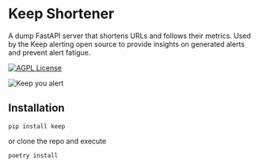 
# Keep Shortener

A dump FastAPI server that shortens URLs and follows their metrics.
Used by the Keep alerting open source to provide insights on generated alerts and prevent alert fatigue.

[![AGPL License](https://img.shields.io/badge/license-AGPL-blue.svg)](http://www.gnu.org/licenses/agpl-3.0)


![Keep you alert](https://camo.githubusercontent.com/9fa67c9c70756ee61016274916d17e1c387c09797cdb7ad626587054cf3a76f3/68747470733a2f2f7374617469632e77696b69612e6e6f636f6f6b69652e6e65742f6167656f66656d70697265732f696d616765732f322f32362f546f776572735f707265765f616f65322e706e672f7265766973696f6e2f6c61746573743f63623d3230323031323233323031353438)


## Installation

```
pip install keep
```
or clone the repo and execute
```
poetry install
```
